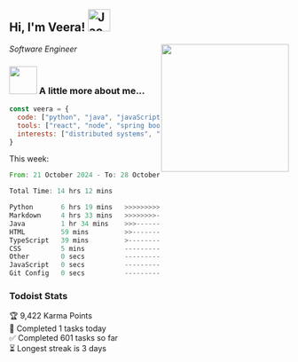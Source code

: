 <h2> Hi, I'm Veera! <img src="https://raw.githubusercontent.com/Tarikul-Islam-Anik/Animated-Fluent-Emojis/master/Emojis/Activities/Jack-O-Lantern.png" alt="Jack-O-Lantern" width="40" height="40" /></h2>
<img align='right' src="https://user-images.githubusercontent.com/74038190/213911110-aedbef38-a29f-4b6b-a65c-11608b4f75a5.gif" width="230">
<p><em>Software Engineer</em></p>


### <img src="https://user-images.githubusercontent.com/74038190/216656963-09118229-8a9e-4af0-910c-c37f35f2e210.gif" width="50"> A little more about me...  

```javascript
const veera = {
  code: ["python", "java", "javaScript", "typeScript", "c++"],
  tools: ["react", "node", "spring boot", "docker", "next.JS", "aws"],
  interests: ["distributed systems", "enterprise software", "parallel computing", "cloud computing", "machine learning", "AI"]
}
```
This week:
<!--START_SECTION:waka-->

```rust
From: 21 October 2024 - To: 28 October 2024

Total Time: 14 hrs 12 mins

Python       6 hrs 19 mins   >>>>>>>>>>>--------------   44.51 %
Markdown     4 hrs 33 mins   >>>>>>>>-----------------   32.07 %
Java         1 hr 34 mins    >>>----------------------   11.03 %
HTML         59 mins         >>-----------------------   07.02 %
TypeScript   39 mins         >------------------------   04.59 %
CSS          5 mins          -------------------------   00.69 %
Other        0 secs          -------------------------   00.05 %
JavaScript   0 secs          -------------------------   00.03 %
Git Config   0 secs          -------------------------   00.00 %
```

<!--END_SECTION:waka-->


### Todoist Stats

<!-- TODO-IST:START -->
🏆  9,422 Karma Points           
🌸  Completed 1 tasks today           
✅  Completed 601 tasks so far           
⏳  Longest streak is 3 days
<!-- TODO-IST:END -->
<!--
Profile views:
[![](https://visitcount.itsvg.in/api?id=veeravivekt&label=Profile%20Views&color=1&icon=2&pretty=false)](https://visitcount.itsvg.in)
-->
